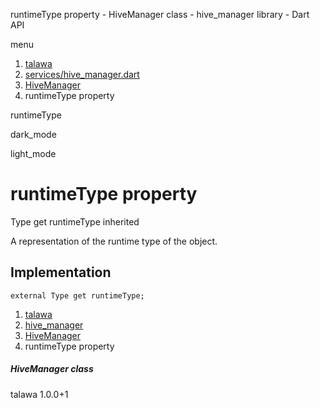 




runtimeType property - HiveManager class - hive\_manager library - Dart API







menu

1. [talawa](../../index.html)
2. [services/hive\_manager.dart](../../services_hive_manager/services_hive_manager-library.html)
3. [HiveManager](../../services_hive_manager/HiveManager-class.html)
4. runtimeType property

runtimeType


dark\_mode

light\_mode




# runtimeType property


Type
get
runtimeType
inherited

A representation of the runtime type of the object.


## Implementation

```
external Type get runtimeType;
```


 


1. [talawa](../../index.html)
2. [hive\_manager](../../services_hive_manager/services_hive_manager-library.html)
3. [HiveManager](../../services_hive_manager/HiveManager-class.html)
4. runtimeType property

##### HiveManager class





talawa
1.0.0+1






